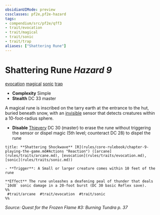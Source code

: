 ```yaml
---
obsidianUIMode: preview
cssclasses: pf2e,pf2e-hazard
tags:
- compendium/src/pf2e/qff3
- trait/evocation
- trait/magical
- trait/sonic
- trait/trap
aliases: ["Shattering Rune"]
---
```

# Shattering Rune *Hazard 9*  
[evocation](rules/traits/evocation.md "Evocation School Trait")  [magical](rules/traits/magical.md "Magical Item Trait")  [sonic](rules/traits/sonic.md "Sonic Energy & Element Trait")  [trap](rules/traits/trap.md "Trap Hazard Trait")  

- **Complexity** Simple
- **Stealth** DC 33 master  

A magical rune is inscribed on the tarry earth at the entrance to the hut, buried beneath snow, with an [invisible](rules/conditions.md#Invisible) sensor that detects creatures within a 10-foot-radius sphere.

- **Disable** [Thievery](compendium/skills.md#Thievery) DC 30 (master) to erase the rune without triggering the sensor or dispel magic (5th level; counteract DC 28) to dispel the rune  

```ad-embed-ability
title: **Shattering Shockwave** [R](rules/core-rulebook/chapter-9-playing-the-game.md#Actions "Reaction") ([arcane](rules/traits/arcane.md), [evocation](rules/traits/evocation.md), [sonic](rules/traits/sonic.md))

- **Trigger**: A Small or larger creature comes within 10 feet of the rune

**Effect** The rune unleashes a deafening peal of thunder that deals `10d8` sonic damage in a 20-foot burst (DC 30 basic Reflex save).  
%%
 #trait/arcane  #trait/evocation  #trait/sonic 
%%
```

*Source: Quest for the Frozen Flame #3: Burning Tundra p. 37*